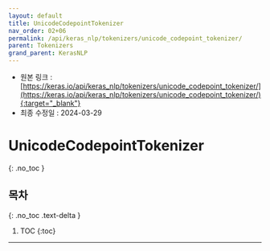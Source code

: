 ```yaml
---
layout: default
title: UnicodeCodepointTokenizer
nav_order: 02+06
permalink: /api/keras_nlp/tokenizers/unicode_codepoint_tokenizer/
parent: Tokenizers
grand_parent: KerasNLP
---
```


* 원본 링크 : [https://keras.io/api/keras_nlp/tokenizers/unicode_codepoint_tokenizer/](https://keras.io/api/keras_nlp/tokenizers/unicode_codepoint_tokenizer/){:target="_blank"}
* 최종 수정일 : 2024-03-29

# UnicodeCodepointTokenizer
{: .no_toc }

## 목차
{: .no_toc .text-delta }

1. TOC
{:toc}

---
